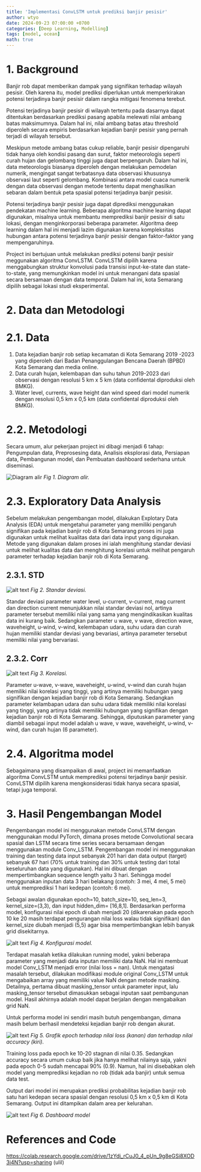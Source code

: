 ```yaml
---
title: 'Implementasi ConvLSTM untuk prediksi banjir pesisir'
author: wtyo
date: 2024-09-23 07:00:00 +0700 
categories: [Deep Learning, Modelling]
tags: [model, ocean]
math: true
---
```


# 1. Background

Banjir rob dapat memberikan dampak yang signifikan terhadap wilayah pesisir. Oleh karena itu, model prediksi diperlukan untuk memperkirakan potensi terjadinya banjir pesisir dalam rangka mitigasi fenomena terebut.

Potensi terjadinya banjir pesisir di wilayah tertentu pada dasarnya dapat ditentukan berdasarkan prediksi pasang apabila melewati nilai ambang batas maksimumnya. Dalam hal ini, nilai ambang batas atau threshold diperoleh secara empiris berdasarkan kejadian banjir pesisir yang pernah terjadi di wilayah tersebut. 

Meskipun metode ambang batas cukup reliable, banjir pesisir dipengaruhi tidak hanya oleh kondisi pasang dan surut, faktor meteorologis seperti curah hujan dan gelombang tinggi juga dapat berpengaruh. Dalam hal ini, data meteorologis biasanya diperoleh dengan melakukan pemodelan numerik, mengingat sangat terbatasnya data observasi khususnya observasi laut seperti gelombang. Kombinasi antara model cuaca numerik dengan data observasi dengan metode tertentu dapat menghasilkan sebaran dalam bentuk peta spasial potensi terjadinya banjir pesisir.

Potensi terjadinya banjir pesisir juga dapat diprediksi menggunakan pendekatan machine learning. Beberapa algoritma machine learning dapat digunakan, misalnya untuk membantu memprediksi banjir pesisir di satu lokasi, dengan menginkorporasi beberapa parameter. Algoritma deep learning dalam hal ini menjadi lazim digunakan karena kompleksitas hubungan antara potensi terjadinya banjir pesisir dengan faktor-faktor yang mempengaruhinya.

Project ini bertujuan untuk melakukan prediksi potensi banjir pesisir meggunakan algoritma ConvLSTM. ConvLSTM dipilih karena menggabungkan struktur konvolusi pada transisi input-ke-state
dan state-to-state, yang memungkinkan model ini untuk menangani data spasial secara bersamaan dengan data temporal. Dalam hal ini, kota Semarang dipilih sebagai lokasi studi eksperimental.

# 2. Data dan Metodologi

# 2.1. Data

1. Data kejadian banjir rob setiap kecamatan di Kota Semarang 2019 -2023 yang diperoleh dari Badan Penanggulangan Bencana Daerah (BPBD) Kota Semarang dan media online.
2. Data curah hujan, kelembapan dan suhu tahun 2019-2023 dari observasi dengan resolusi 5 km x 5 km (data confidental diproduksi oleh BMKG).
3. Water level, currents, wave height dan wind speed dari model numerik dengan resolusi 0,5 km x 0,5 km (data confidental diproduksi oleh BMKG).

# 2.2. Metodologi

Secara umum, alur pekerjaan project ini dibagi menjadi 6 tahap: Pengumpulan data, Preprosesing data, Analisis eksplorasi data, Persiapan data, Pembangunan model, dan Pembuatan dashboard sederhana untuk diseminasi.

![Diagram alir](../img/posts/implementasi-convlstm/workflow.png)
*Fig 1. Diagram alir.*

# 2.3. Exploratory Data Analysis

Sebelum melakukan pengembangan model, dilakukan Explotary Data Analysis (EDA) untuk mengetahui parameter yang memiliki pengaruh signifikan pada kejadian banjir rob di Kota Semarang proses ini juga digunakan untuk melihat kualitas data dari data input yang digunakan. Metode yang digunakan dalam proses ini ialah menghitung standar deviasi untuk melihat kualitas data dan menghitung korelasi untuk melihat pengaruh parameter terhadap kejadian banjir rob di Kota Semarang.

## 2.3.1. STD
![alt text](image.png)
*Fig 2. Standar deviasi.*

Standar deviasi parameter water level, u-current, v-current, mag current dan direction current menunjukkan nilai standar deviasi nol, artinya parameter tersebut memiliki nilai yang sama yang mengindikasikan kualitas data ini kurang baik. Sedangkan parameter u wave, v wave, direction wave, waveheight, u-wind, v-wind, kelembapan udara, suhu udara dan curah hujan memiliki standar deviasi yang bevariasi, artinya parameter tersebut memiliki nilai yang bervariasi. 

## 2.3.2. Corr
![alt text](image-1.png)
*Fig 3. Korelasi.*

Parameter u-wave, v-wave, waveheight, u-wind, v-wind dan  curah hujan memiliki nilai korelasi yang tinggi, yang artinya memiliki hubungan yang signifikan dengan kejadian banjir rob di Kota Semarang. Sedangkan parameter kelambapan udara dan suhu udara tidak memiliki nilai korelasi yang tinggi, yang artinya tidak memiliki hubungan yang signifikan dengan kejadian banjir rob di Kota Semarang. Sehingga, diputuskan parameter yang diambil sebagai input model adalah u wave, v wave, waveheight, u-wind, v-wind, dan curah hujan (6 parameter).

# 2.4. Algoritma model

Sebagaimana yang disampaikan di awal, project ini memanfaatkan algoritma ConvLSTM untuk memprediksi potensi terjadinya banjir pesisir. ConvLSTM dipilih karena mengkonsiderasi tidak hanya secara spasial, tetapi juga temporal.

# 3. Hasil Pengembangan Model

Pengembangan model ini menggunakan metode ConvLSTM dengan menggunakan modul PyTorch, dimana proses metode Convolutional secara spasial dan LSTM secara time series secara bersamaan dengan menggunakan module Conv_LSTM. Pengembangan model ini menggunakan training dan testing data input sebanyak 201 hari dan data output (target) sebanyak 67 hari (70% untuk training dan 30% untuk testing dari total keseluruhan data yang digunakan). Hal ini dibuat dengan mempertimbangkan sequence length yaitu 3 hari. Sehingga model menggunakan inputan data 3 hari belakang (contoh: 3 mei, 4 mei, 5 mei) untuk memprediksi 1 hari kedepan (contoh: 6 mei).

Sebagai awalan digunakan epoch=10, batch_size=10, seq_len=3, kernel_size=(3,3), dan input hidden_dim= [16,8,1]. Berdasarkan performa model, konfigurasi nilai epoch di ubah menjadi 20 (dikarenakan pada epoch 10 ke 20 masih terdapat pengurangan nilai loss walau tidak signifikan) dan kernel_size diubah menjadi (5,5) agar bisa mempertimbangkan lebih banyak grid disekitarnya.

![alt text](../img/posts/implementasi-convlstm/model.png)
*Fig 4. Konfigurasi model.*

Terdapat masalah ketika dilakukan running model, yakni beberapa parameter yang menjadi data inputan memiliki data NaN. Hal ini membuat model Conv_LSTM menjadi error  (nilai loss = nan). Untuk mengatasi masalah tersebut, dilakukan modifikasi module original Conv_LSTM untuk mengabaikan array yang memiliki value NaN dengan metode masking. Detailnya, pertama dibuat masking_tensor untuk parameter input, lalu masking_tensor tersebut dimasukkan sebagai inputan saat pembangunan model. Hasil akhirnya adalah model dapat berjalan dengan mengabaikan grid NaN.

Untuk performa model ini sendiri masih butuh pengembangan, dimana masih belum berhasil mendeteksi kejadian banjir rob dengan akurat.

![alt text](image-2.png)
*Fig 5. Grafik epoch terhadap nilai loss (kanan) dan terhadap nilai accuracy (kiri).*

Training loss pada epoch ke 10-20 stagnan di nilai 0.35. 
Sedangkan accuracy secara umum cukup baik jika hanya melihat nilainya saja, yakni pada epoch 0-5 sudah mencapai 90% (0.9). Namun, hal ini disebabkan oleh model yang memprediksi kejadian no rob (tidak ada banjir) untuk semua data test.

Output dari model ini merupakan prediksi probabilitas kejadian banjir rob satu hari kedepan secara spasial dengan resolusi 0,5 km x 0,5 km di Kota Semarang. Output ini ditampikan dalam area per kelurahan.

![alt text](image-3.png)
*Fig 6. Dashboard model*

# References and Code 

https://colab.research.google.com/drive/1zYdi_rCuJ0_4_pUn_9g8eGSi8XOD3i4N?usp=sharing (ulil)
